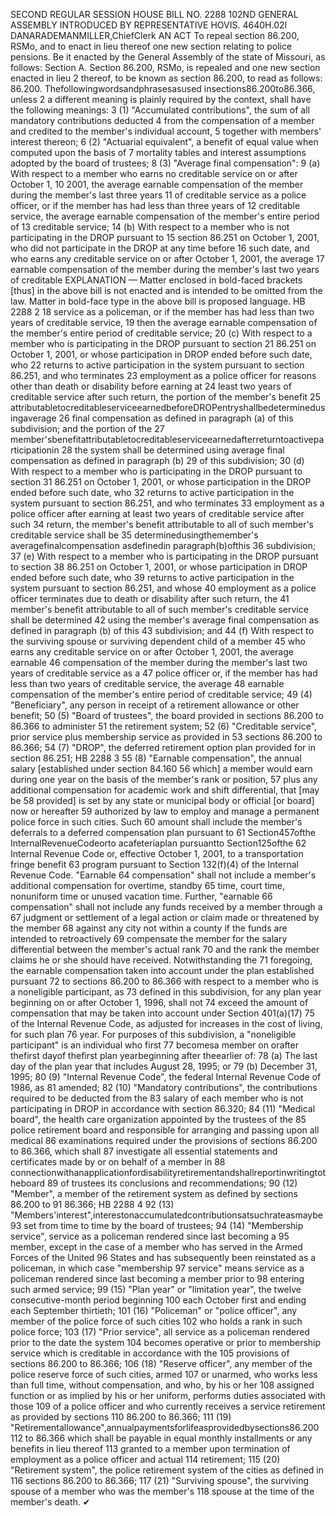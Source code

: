 SECOND REGULAR SESSION
HOUSE BILL NO. 2288
102ND GENERAL ASSEMBLY
INTRODUCED BY REPRESENTATIVE HOVIS.
4640H.02I DANARADEMANMILLER,ChiefClerk
AN ACT
To repeal section 86.200, RSMo, and to enact in lieu thereof one new section relating to
police pensions.
Be it enacted by the General Assembly of the state of Missouri, as follows:
Section A. Section 86.200, RSMo, is repealed and one new section enacted in lieu
2 thereof, to be known as section 86.200, to read as follows:
86.200. Thefollowingwordsandphrasesasused insections86.200to86.366, unless
2 a different meaning is plainly required by the context, shall have the following meanings:
3 (1) "Accumulated contributions", the sum of all mandatory contributions deducted
4 from the compensation of a member and credited to the member's individual account,
5 together with members' interest thereon;
6 (2) "Actuarial equivalent", a benefit of equal value when computed upon the basis of
7 mortality tables and interest assumptions adopted by the board of trustees;
8 (3) "Average final compensation":
9 (a) With respect to a member who earns no creditable service on or after October 1,
10 2001, the average earnable compensation of the member during the member's last three years
11 of creditable service as a police officer, or if the member has had less than three years of
12 creditable service, the average earnable compensation of the member's entire period of
13 creditable service;
14 (b) With respect to a member who is not participating in the DROP pursuant to
15 section 86.251 on October 1, 2001, who did not participate in the DROP at any time before
16 such date, and who earns any creditable service on or after October 1, 2001, the average
17 earnable compensation of the member during the member's last two years of creditable
EXPLANATION — Matter enclosed in bold-faced brackets [thus] in the above bill is not enacted and is
intended to be omitted from the law. Matter in bold-face type in the above bill is proposed language.
HB 2288 2
18 service as a policeman, or if the member has had less than two years of creditable service,
19 then the average earnable compensation of the member's entire period of creditable service;
20 (c) With respect to a member who is participating in the DROP pursuant to section
21 86.251 on October 1, 2001, or whose participation in DROP ended before such date, who
22 returns to active participation in the system pursuant to section 86.251, and who terminates
23 employment as a police officer for reasons other than death or disability before earning at
24 least two years of creditable service after such return, the portion of the member's benefit
25 attributabletocreditableserviceearnedbeforeDROPentryshallbedeterminedusingaverage
26 final compensation as defined in paragraph (a) of this subdivision; and the portion of the
27 member'sbenefitattributabletocreditableserviceearnedafterreturntoactiveparticipationin
28 the system shall be determined using average final compensation as defined in paragraph (b)
29 of this subdivision;
30 (d) With respect to a member who is participating in the DROP pursuant to section
31 86.251 on October 1, 2001, or whose participation in the DROP ended before such date, who
32 returns to active participation in the system pursuant to section 86.251, and who terminates
33 employment as a police officer after earning at least two years of creditable service after such
34 return, the member's benefit attributable to all of such member's creditable service shall be
35 determinedusingthemember's averagefinalcompensation asdefinedin paragraph(b)ofthis
36 subdivision;
37 (e) With respect to a member who is participating in the DROP pursuant to section
38 86.251 on October 1, 2001, or whose participation in DROP ended before such date, who
39 returns to active participation in the system pursuant to section 86.251, and whose
40 employment as a police officer terminates due to death or disability after such return, the
41 member's benefit attributable to all of such member's creditable service shall be determined
42 using the member's average final compensation as defined in paragraph (b) of this
43 subdivision; and
44 (f) With respect to the surviving spouse or surviving dependent child of a member
45 who earns any creditable service on or after October 1, 2001, the average earnable
46 compensation of the member during the member's last two years of creditable service as a
47 police officer or, if the member has had less than two years of creditable service, the average
48 earnable compensation of the member's entire period of creditable service;
49 (4) "Beneficiary", any person in receipt of a retirement allowance or other benefit;
50 (5) "Board of trustees", the board provided in sections 86.200 to 86.366 to administer
51 the retirement system;
52 (6) "Creditable service", prior service plus membership service as provided in
53 sections 86.200 to 86.366;
54 (7) "DROP", the deferred retirement option plan provided for in section 86.251;
HB 2288 3
55 (8) "Earnable compensation", the annual salary [established under section 84.160
56 which] a member would earn during one year on the basis of the member's rank or position,
57 plus any additional compensation for academic work and shift differential, that [may be
58 provided] is set by any state or municipal body or official [or board] now or hereafter
59 authorized by law to employ and manage a permanent police force in such cities. Such
60 amount shall include the member's deferrals to a deferred compensation plan pursuant to
61 Section457ofthe InternalRevenueCodeorto acafeteriaplan pursuantto Section125ofthe
62 Internal Revenue Code or, effective October 1, 2001, to a transportation fringe benefit
63 program pursuant to Section 132(f)(4) of the Internal Revenue Code. "Earnable
64 compensation" shall not include a member's additional compensation for overtime, standby
65 time, court time, nonuniform time or unused vacation time. Further, "earnable
66 compensation" shall not include any funds received by a member through a
67 judgment or settlement of a legal action or claim made or threatened by the member
68 against any city not within a county if the funds are intended to retroactively
69 compensate the member for the salary differential between the member's actual rank
70 and the rank the member claims he or she should have received. Notwithstanding the
71 foregoing, the earnable compensation taken into account under the plan established pursuant
72 to sections 86.200 to 86.366 with respect to a member who is a noneligible participant, as
73 defined in this subdivision, for any plan year beginning on or after October 1, 1996, shall not
74 exceed the amount of compensation that may be taken into account under Section 401(a)(17)
75 of the Internal Revenue Code, as adjusted for increases in the cost of living, for such plan
76 year. For purposes of this subdivision, a "noneligible participant" is an individual who first
77 becomesa member on orafter thefirst dayof thefirst plan yearbeginning after theearlier of:
78 (a) The last day of the plan year that includes August 28, 1995; or
79 (b) December 31, 1995;
80 (9) "Internal Revenue Code", the federal Internal Revenue Code of 1986, as
81 amended;
82 (10) "Mandatory contributions", the contributions required to be deducted from the
83 salary of each member who is not participating in DROP in accordance with section 86.320;
84 (11) "Medical board", the health care organization appointed by the trustees of the
85 police retirement board and responsible for arranging and passing upon all medical
86 examinations required under the provisions of sections 86.200 to 86.366, which shall
87 investigate all essential statements and certificates made by or on behalf of a member in
88 connectionwithanapplicationfordisabilityretirementandshallreportinwritingtotheboard
89 of trustees its conclusions and recommendations;
90 (12) "Member", a member of the retirement system as defined by sections 86.200 to
91 86.366;
HB 2288 4
92 (13) "Members'interest",interestonaccumulatedcontributionsatsuchrateasmaybe
93 set from time to time by the board of trustees;
94 (14) "Membership service", service as a policeman rendered since last becoming a
95 member, except in the case of a member who has served in the Armed Forces of the United
96 States and has subsequently been reinstated as a policeman, in which case "membership
97 service" means service as a policeman rendered since last becoming a member prior to
98 entering such armed service;
99 (15) "Plan year" or "limitation year", the twelve consecutive-month period beginning
100 each October first and ending each September thirtieth;
101 (16) "Policeman" or "police officer", any member of the police force of such cities
102 who holds a rank in such police force;
103 (17) "Prior service", all service as a policeman rendered prior to the date the system
104 becomes operative or prior to membership service which is creditable in accordance with the
105 provisions of sections 86.200 to 86.366;
106 (18) "Reserve officer", any member of the police reserve force of such cities, armed
107 or unarmed, who works less than full time, without compensation, and who, by his or her
108 assigned function or as implied by his or her uniform, performs duties associated with those
109 of a police officer and who currently receives a service retirement as provided by sections
110 86.200 to 86.366;
111 (19) "Retirementallowance",annualpaymentsforlifeasprovidedbysections86.200
112 to 86.366 which shall be payable in equal monthly installments or any benefits in lieu thereof
113 granted to a member upon termination of employment as a police officer and actual
114 retirement;
115 (20) "Retirement system", the police retirement system of the cities as defined in
116 sections 86.200 to 86.366;
117 (21) "Surviving spouse", the surviving spouse of a member who was the member's
118 spouse at the time of the member's death.
✔
